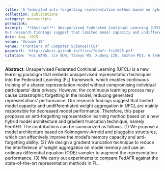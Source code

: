 ```yaml
---
title: 'A federated anti-forgetting representation method based on hybrid model architecture and gradient truncation'
collection: publications
category: manuscripts
permalink:
excerpt: '**Abstract**: Unsupervised Federated Continual Learning (UFCL) is a new learning paradigm that embeds unsupervised representation techniques into the Federated Learning (FL) framework, which enables continuous training of a shared representation model without compromising individual participants’ data privacy. However, the continuous learning process may cause catastrophic forgetting in the model, reducing generated representations’ performance.
Our research findings suggest that limited model capacity and undifferentiated weight aggregation in UFCL are mainly responsible for decreased model performance. Therefore, this paper proposes an anti-forgetting representation learning method based on a new hybrid model architecture and gradient truncation technique, namely FedAFR. The contributions can be summarized as follows. (1) We propose a model architecture based on Kolmogorov-Arnold and pluggable structures, which can effectively improve the model’s memory capacity and anti-forgetting ability. (2) We design a gradient truncation technique to reduce the interference of weight aggregation on model memory and use an ordinary differential equation (ODE) sampler to augment the representation performance. (3) We carry out experiments to compare FedAFR against the state-of-the-art representation methods in FL.'
date: Aug. 2025
venue: 'Volume 19'
venue: 'Frontiers of Computer Science(FCS)'
paperurl: 'http://whuii.github.io/files/fedafr-fcs2025.pdf'
citation: 'Hui WANG, Jie SUN, Tianyu WO, Xudong LIU, Suzhen PEI. A federated anti-forgetting representation method based on hybrid model architecture and gradient truncation. Front. Comput. Sci., 2025, 19(6): 196339 https://doi.org/10.1007/s11704-024-40557-w'
---
```


**Abstract**: Unsupervised Federated Continual Learning (UFCL) is a new learning paradigm that embeds unsupervised representation techniques into the Federated Learning (FL) framework, which enables continuous training of a shared representation model without compromising individual participants’ data privacy. However, the continuous learning process may cause catastrophic forgetting in the model, reducing generated representations’ performance.
Our research findings suggest that limited model capacity and undifferentiated weight aggregation in UFCL are mainly responsible for decreased model performance. Therefore, this paper proposes an anti-forgetting representation learning method based on a new hybrid model architecture and gradient truncation technique, namely FedAFR. The contributions can be summarized as follows. (1) We propose a model architecture based on Kolmogorov-Arnold and pluggable structures, which can effectively improve the model’s memory capacity and anti-forgetting ability. (2) We design a gradient truncation technique to reduce the interference of weight aggregation on model memory and use an ordinary differential equation (ODE) sampler to augment the representation performance. (3) We carry out experiments to compare FedAFR against the state-of-the-art representation methods in FL.
